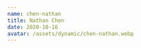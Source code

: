 ```yaml
---
name: chen-nathan
title: Nathan Chen
date: 2020-10-16
avatar: /assets/dynamic/chen-nathan.webp
---
```

